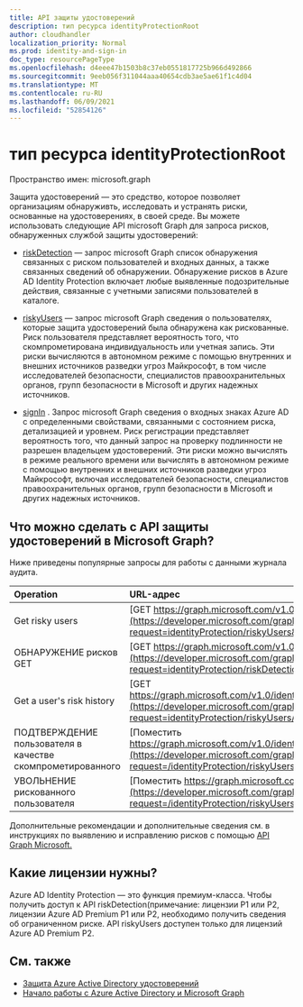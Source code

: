 ```yaml
---
title: API защиты удостоверений
description: тип ресурса identityProtectionRoot
author: cloudhandler
localization_priority: Normal
ms.prod: identity-and-sign-in
doc_type: resourcePageType
ms.openlocfilehash: d4eee47b1503b8c37eb0551817725b966d492866
ms.sourcegitcommit: 9eeb056f311044aaa40654cdb3ae5ae61f1c4d04
ms.translationtype: MT
ms.contentlocale: ru-RU
ms.lasthandoff: 06/09/2021
ms.locfileid: "52854126"
---
```

# <a name="identityprotectionroot-resource-type"></a>тип ресурса identityProtectionRoot

Пространство имен: microsoft.graph

Защита удостоверений — это средство, которое позволяет организациям обнаруживть, исследовать и устранять риски, основанные на удостоверениях, в своей среде. Вы можете использовать следующие API microsoft Graph для запроса рисков, обнаруженных службой защиты удостоверений: 

* [riskDetection](riskdetection.md) — запрос microsoft Graph список обнаружения связанных с риском пользователей и входных данных, а также связанных сведений об обнаружении. Обнаружение рисков в Azure AD Identity Protection включает любые выявленные подозрительные действия, связанные с учетными записями пользователей в каталоге.

* [riskyUsers](riskyuser.md) — запрос microsoft Graph сведения о пользователях, которые защита удостоверений была обнаружена как рискованные. Риск пользователя представляет вероятность того, что скомпрометирована индивидуальность или учетная запись. Эти риски вычисляются в автономном режиме с помощью внутренних и внешних источников разведки угроз Майкрософт, в том числе исследователей безопасности, специалистов правоохранительных органов, групп безопасности в Microsoft и других надежных источников.

* [signIn](signin.md) . Запрос microsoft Graph сведения о входных знаках Azure AD с определенными свойствами, связанными с состоянием риска, детализацией и уровнем. Риск регистрации представляет вероятность того, что данный запрос на проверку подлинности не разрешен владельцем удостоверений. Эти риски можно вычислять в режиме реального времени или вычислять в автономном режиме с помощью внутренних и внешних источников разведки угроз Майкрософт, включая исследователей безопасности, специалистов правоохранительных органов, групп безопасности в Microsoft и других надежных источников.

## <a name="what-can-i-do-with-identity-protection-apis-in-microsoft-graph"></a>Что можно сделать с API защиты удостоверений в Microsoft Graph?

Ниже приведены популярные запросы для работы с данными журнала аудита.

Operation | URL-адрес
:----------|:----
Get risky users | [GET https://graph.microsoft.com/v1.0/identityProtection/riskyUsers](https://developer.microsoft.com/graph/graph-explorer?request=identityProtection/riskyUsers&version=v1.0)
ОБНАРУЖЕНИЕ рисков GET | [GET https://graph.microsoft.com/v1.0/identityProtection/riskDetections](https://developer.microsoft.com/graph/graph-explorer?request=identityProtection/riskDetections&version=v1.0)
Get a user's risk history | [GET https://graph.microsoft.com/v1.0/identityProtection/riskyUsers/{riskyUserId}/history](https://developer.microsoft.com/graph/graph-explorer?request=identityProtection/riskyUsers/{riskyUserId}/history&version=v1.0)
ПОДТВЕРЖДЕНИЕ пользователя в качестве скомпрометированного | [Поместить https://graph.microsoft.com/v1.0/identityProtection/riskyUsers/confirmCompromised](https://developer.microsoft.com/graph/graph-explorer?request=/identityProtection/riskyUsers/confirmCompromised&version=v1.0)
УВОЛЬНЕНИЕ рискованного пользователя | [Поместить https://graph.microsoft.com/v1.0/identityProtection/riskyUsers/dismiss](https://developer.microsoft.com/graph/graph-explorer?request=/identityProtection/riskyUsers/dismiss&version=v1.0)

Дополнительные рекомендации и дополнительные сведения см. в инструкциях по выявлению и исправлению рисков с помощью [API Graph Microsoft.](/graph/tutorial-riskdetection-api)

## <a name="what-licenses-do-i-need"></a>Какие лицензии нужны?

Azure AD Identity Protection — это функция премиум-класса. Чтобы получить доступ к API riskDetection(примечание: лицензии P1 или P2, лицензии Azure AD Premium P1 или P2, необходимо получить сведения об ограниченном риске. API riskyUsers доступен только для лицензий Azure AD Premium P2.

## <a name="see-also"></a>См. также

* [Защита Azure Active Directory удостоверений](/azure/active-directory/identity-protection/overview-identity-protection)
* [Начало работы с Azure Active Directory и Microsoft Graph](/azure/active-directory/identity-protection/howto-identity-protection-graph-api)

